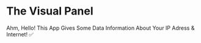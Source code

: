 # The Visual Panel
Ahm, Hello! This App Gives Some Data Information About Your IP Adress &amp; Internet! ✅
